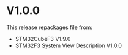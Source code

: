 # V1.0.0
This release repackages file from:
- STM32CubeF3 V1.9.0
- STM32F3 System View Description V1.0.0

